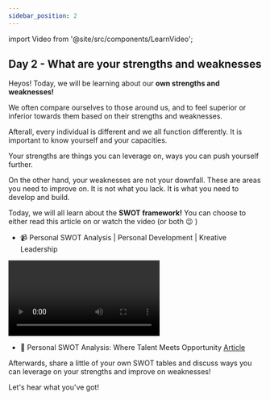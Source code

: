 ```yaml
---
sidebar_position: 2
---
```


import Video from '@site/src/components/LearnVideo';

## Day 2 - What are your strengths and weaknesses

Heyos! Today, we will be learning about our **own strengths and weaknesses!**

We often compare ourselves to those around us, and to feel superior or inferior towards them based on their strengths and weaknesses.

Afterall, every individual is different and we all function differently. It is important to know yourself and your capacities.

Your strengths are things you can leverage on, ways you can push yourself further.

On the other hand, your weaknesses are not your downfall. These are areas you need to improve on. It is not what you lack. It is what you need to develop and build.

Today, we will all learn about the **SWOT framework!** You can choose to either read this article on or watch the video (or both 😉 ) 

- 📹  Personal SWOT Analysis | Personal Development | Kreative Leadership 

<Video link="https://youtube.com/embed/9dlLw7_v_Do"></Video>


- 📰 Personal SWOT Analysis: Where Talent Meets Opportunity [Article](https://creately.com/blog/diagrams/personal-swot-analysis/)



Afterwards, share a little of your own SWOT tables and discuss ways you can leverage on your strengths and improve on weaknesses! 

Let's hear what you've got! 